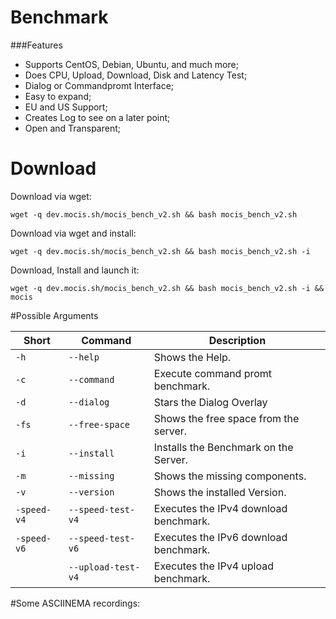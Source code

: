 # Benchmark
###Features

- Supports CentOS, Debian, Ubuntu, and much more;
- Does CPU, Upload, Download, Disk and Latency Test;
- Dialog or Commandpromt Interface;
- Easy to expand;
- EU and US  Support;
- Creates Log to see on a later point;
- Open and Transparent;

# Download
Download via wget:

    wget -q dev.mocis.sh/mocis_bench_v2.sh && bash mocis_bench_v2.sh

Download via wget and install:

    wget -q dev.mocis.sh/mocis_bench_v2.sh && bash mocis_bench_v2.sh -i

Download, Install and launch it:

	wget -q dev.mocis.sh/mocis_bench_v2.sh && bash mocis_bench_v2.sh -i && mocis 

#Possible Arguments

| Short          | Command                            |Description |
| -------------| ------------------------------ |-----------------------|
| `-h`      |`--help`| Shows the Help.       |
| `-c`              |`--command`                           | Execute command promt benchmark.       |
| `-d`   | `--dialog `     | Stars the Dialog Overlay
| `-fs`      |`--free-space`| Shows the free space from the server.       |
| `-i`      |`--install`| Installs the Benchmark on the Server.       |
| `-m`      |`--missing`| Shows the missing components.       |
| `-v`      |`--version`| Shows the installed Version.       |
| `-speed-v4`      |`--speed-test-v4`| Executes the IPv4 download benchmark.       |
| `-speed-v6`      |`--speed-test-v6`| Executes the IPv6 download benchmark.       |
|       |`--upload-test-v4`| Executes the IPv4 upload benchmark.       |

#Some ASCIINEMA recordings:
<script src="https://asciinema.org/a/173849.js" id="asciicast-173849" async></script>
